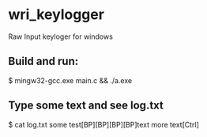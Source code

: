 # wri_keylogger
Raw Input keyloger for windows

## Build and run: 

$ mingw32-gcc.exe main.c && ./a.exe

## Type some text and see log.txt

$ cat log.txt
some test[BP][BP][BP][BP]text
more text[Ctrl]


